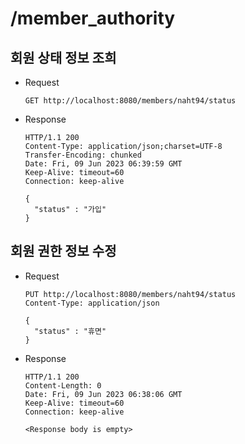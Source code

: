 # /member_authority

## 회원 상태 정보 조희

* Request

  ```
  GET http://localhost:8080/members/naht94/status
  ```

* Response

  ```
  HTTP/1.1 200 
  Content-Type: application/json;charset=UTF-8
  Transfer-Encoding: chunked
  Date: Fri, 09 Jun 2023 06:39:59 GMT
  Keep-Alive: timeout=60
  Connection: keep-alive

  {
    "status" : "가입"
  }
  ```

## 회원 권한 정보 수정

* Request

  ```
  PUT http://localhost:8080/members/naht94/status
  Content-Type: application/json
  
  {
    "status" : "휴면"
  }
  ```

* Response

  ```
  HTTP/1.1 200 
  Content-Length: 0
  Date: Fri, 09 Jun 2023 06:38:06 GMT
  Keep-Alive: timeout=60
  Connection: keep-alive
  
  <Response body is empty>
  ```